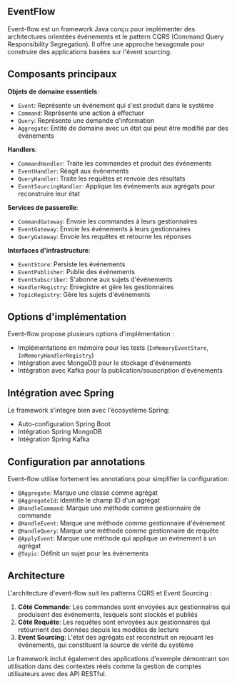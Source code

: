 ## EventFlow

Event-flow est un framework Java conçu pour implémenter des architectures orientées événements et le pattern CQRS (Command Query Responsibility Segregation).
Il offre une approche hexagonale pour construire des applications basées sur l'évent sourcing.

## Composants principaux

**Objets de domaine essentiels**:

- `Event`: Représente un événement qui s'est produit dans le système
- `Command`: Représente une action à effectuer
- `Query`: Représente une demande d'information
- `Aggregate`: Entité de domaine avec un état qui peut être modifié par des événements

**Handlers**:

- `CommandHandler`: Traite les commandes et produit des événements
- `EventHandler`: Réagit aux événements
- `QueryHandler`: Traite les requêtes et renvoie des résultats
- `EventSourcingHandler`: Applique les événements aux agrégats pour reconstruire leur état

**Services de passerelle**:

- `CommandGateway`: Envoie les commandes à leurs gestionnaires
- `EventGateway`: Envoie les événements à leurs gestionnaires
- `QueryGateway`: Envoie les requêtes et retourne les réponses

**Interfaces d'infrastructure**:

- `EventStore`: Persiste les événements
- `EventPublisher`: Publie des événements
- `EventSubscriber`: S'abonne aux sujets d'événements
- `HandlerRegistry`: Enregistre et gère les gestionnaires
- `TopicRegistry`: Gère les sujets d'événements


## Options d'implémentation

Event-flow propose plusieurs options d'implémentation :

- Implémentations en mémoire pour les tests (`InMemoryEventStore`, `InMemoryHandlerRegistry`)
- Intégration avec MongoDB pour le stockage d'événements
- Intégration avec Kafka pour la publication/souscription d'événements


## Intégration avec Spring

Le framework s'intègre bien avec l'écosystème Spring:

- Auto-configuration Spring Boot
- Intégration Spring MongoDB
- Intégration Spring Kafka


## Configuration par annotations

Event-flow utilise fortement les annotations pour simplifier la configuration:

- `@Aggregate`: Marque une classe comme agrégat
- `@AggregateId`: Identifie le champ ID d'un agrégat
- `@HandleCommand`: Marque une méthode comme gestionnaire de commande
- `@HandleEvent`: Marque une méthode comme gestionnaire d'événement
- `@HandleQuery`: Marque une méthode comme gestionnaire de requête
- `@ApplyEvent`: Marque une méthode qui applique un événement à un agrégat
- `@Topic`: Définit un sujet pour les événements


## Architecture

L'architecture d'event-flow suit les patterns CQRS et Event Sourcing :

1. **Côté Commande**: Les commandes sont envoyées aux gestionnaires qui produisent des événements, lesquels sont stockés et publiés
2. **Côté Requête**: Les requêtes sont envoyées aux gestionnaires qui retournent des données depuis les modèles de lecture
3. **Event Sourcing**: L'état des agrégats est reconstruit en rejouant les événements, qui constituent la source de vérité du système

Le framework inclut également des applications d'exemple démontrant son utilisation dans des contextes réels comme la gestion de comptes utilisateurs avec des API RESTful.
